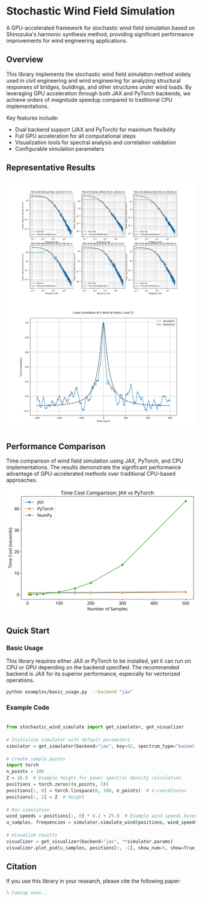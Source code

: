 
# Stochastic Wind Field Simulation


A GPU-accelerated framework for stochastic wind field simulation based on Shinozuka's harmonic synthesis method, providing significant performance improvements for wind engineering applications.

## Overview


This library implements the stochastic wind field simulation method widely used in civil engineering and wind engineering for analyzing structural responses of bridges, buildings, and other structures under wind loads. By leveraging GPU acceleration through both JAX and PyTorch backends, we achieve orders of magnitude speedup compared to traditional CPU implementations.

Key features include:
- Dual backend support (JAX and PyTorch) for maximum flexibility
- Full GPU acceleration for all computational steps
- Visualization tools for spectral analysis and correlation validation
- Configurable simulation parameters

## Representative Results


![Power Spectral Density](./img/wsamples-psd.png)
![Cross-Correlation](./img/samples-cor.png)


## Performance Comparison

Time comparison of wind field simulation using JAX, PyTorch, and CPU implementations. The results demonstrate the significant performance advantage of GPU-accelerated methods over traditional CPU-based approaches.

![time_comparison](./img/time_cost_comparison.png)
<!-- 
| Num_samples | JAX (s) | PyTorch (s) | CPU (s) |
|-------------|---------|-------------|---------|
| 100        | 1.32    | 1.56        | 7200+  | -->


## Quick Start

### Basic Usage

This library requires either JAX or PyTorch to be installed, yet it can run on CPU or GPU depending on the backend specified. The recommended backend is JAX for its superior performance, especially for vectorized operations.

```bash
python examples/basic_usage.py  --backend "jax"
```

### Example Code

```python

from stochastic_wind_simulate import get_simulator, get_visualizer

# Initialize simulator with default parameters
simulator = get_simulator(backend="jax", key=42, spectrum_type="kaimal-nd")

# Create sample points
import torch
n_points = 100
Z = 10.0  # Example height for power spectral density calculation
positions = torch.zeros((n_points, 3))
positions[:, 0] = torch.linspace(0, 100, n_points)  # x-coordinates
positions[:, 2] = Z  # height

# Run simulation
wind_speeds = positions[:, 0] * 0.2 + 25.0  # Example wind speeds based on x-coordinates
u_samples, frequencies = simulator.simulate_wind(positions, wind_speeds, component="u")

# Visualize results
visualizer = get_visualizer(backend="jax", **simulator.params)
visualizer.plot_psd(u_samples, positions[:, -1], show_num=5, show=True, component="u")
```


## Citation

If you use this library in your research, please cite the following paper:

```bibtex
% Coming soon...
```